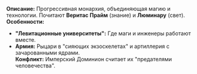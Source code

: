 **Описание:** Прогрессивная монархия, объединяющая магию и технологии. Почитают **Веритас Прайм** (знание) и **Люминару** (свет).  
**Особенности:**  
- **"Левитационные университеты":** Где маги и инженеры работают вместе.  
- **Армия:** Рыцари в "сияющих экзоскелетах" и артиллерия с зачарованными ядрами.  
**Конфликт:** Имперский Доминион считает их "предателями человечества".  